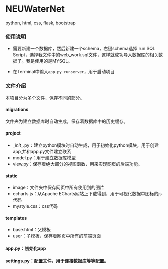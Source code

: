 # NEUWaterNet
python, html, css, flask, bootstrap

### 使用说明

- 需要新建一个数据库，然后新建一个schema，右键schema选择 run SQL Script，选择我文件中的web_work.sql文件，这样就成功导入数据库的相关数据了。我是使用的是MYSQL。

- 在Terminal中输入`app.py runserver`，用于启动项目

### 文件介绍

本项目分为多个文件，保存不同的部分。

#### migrations

文件夹为建立数据库时自动生成，保存着数据库中的历史缓存。

#### project

- \__init\__.py：建立python模块时自动生成，用于初始化python模块，用于创建app,并和app.py文件建立联系
- model.py：用于建立数据库模型
- view.py：保存着绝大部分的视图函数，用来实现网页的后端功能。

#### static

- image：文件夹中保存网页中所有使用到的图片
- echarts.js：从Apache ECharts网站上下载得到，用于可视化数据中图标的js代码
- mystyle.css：css代码

#### templates

- base.html：父模板
- user：子模板，保存着网页中所有的前端页面

#### app.py：初始化app

#### settings.py：配置文件，用于连接数据库等等配置。
